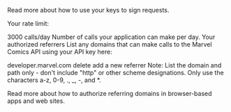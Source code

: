 
Read more about how to use your keys to sign requests.

Your rate limit:
 
3000
calls/day Number of calls your application can make per day.
Your authorized referrers
List any domains that can make calls to the Marvel Comics API using your API key here:

developer.marvel.com
 delete
add a new referrer
Note: List the domain and path only - don't include "http" or other scheme designations. Only use the characters a-z, 0-9, ., _, -, and *.

Read more about how to authorize referring domains in browser-based apps and web sites.


